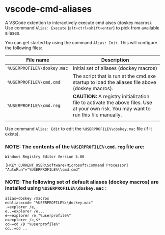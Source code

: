 # vscode-cmd-aliases

A VSCode extention to interactively execute cmd aises (doskey macros). Use command ```Alias: Execute``` (```alt+ctrl+shift+enter```) to pick from available aliases.

You can get started by using the command ```Alias: Init```. This will configure the following files:

| File name | Description |
|---|---|
|```%USERPROFILE%\doskey.mac```|Initial set of aliases (dockey macros)|
|```%USERPROFILE%\cmd.cmd```|The script that is run at the cmd.exe startup to load the aliases file above (doskey macros).|
|```%USERPROFILE%\cmd.reg```| **CAUTION:** A registry initialization file to activate the above files. Use at your own risk. You may want to run this file manually.|
|||

Use command ```Alias: Edit``` to edit the ```%USERPROFILE%\doskey.mac``` file (if it exists).

### **NOTE:** The contents of the ```%USERPROFILE%\cmd.reg``` file are:

```
Windows Registry Editor Version 5.00

[HKEY_CURRENT_USER\Software\Microsoft\Command Processor]
"AutoRun"="%USERPROFILE%\\cmd.cmd"
```

### **NOTE:** The following set of default aliases (dockey macros) are installed using ```%USERPROFILE%\doskey.mac``` :

```
alias=doskey /macros
edalias=code "%USERPROFILE%\\doskey.mac"
.=explorer /e,.
e..=explorer /e,..
e~=explorer /e,"%userprofile%"
e=explorer /e,$*
cd~=cd /D "%userprofile%"
cd..=cd ..
```
